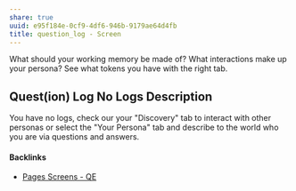 ```yaml
---
share: true
uuid: e95f184e-0cf9-4df6-946b-9179ae64d4fb
title: question_log - Screen
---
```

What should your working memory be made of?
What interactions make up your persona?
See what tokens you have with the right tab.

## Quest(ion) Log No Logs Description

You have no logs, check our your "Discovery" tab to interact with other personas or select the "Your Persona" tab and describe to the world who you are via questions and answers.


#### Backlinks

* [Pages Screens - QE](/a27724cd-21c5-4d8d-ae24-97fc746fe09d)